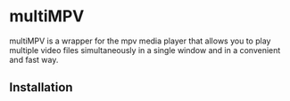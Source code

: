 # multiMPV 
multiMPV is a wrapper for the mpv media player that allows you to play multiple video files simultaneously in a single window and in a convenient and fast way.

## Installation
